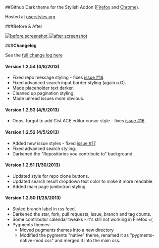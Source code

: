 ##Github Dark theme for the Stylish Addon ([Firefox](https://addons.mozilla.org/en-US/firefox/addon/2108/) and [Chrome](https://chrome.google.com/extensions/detail/fjnbnpbmkenffdnngjfgmeleoegfcffe)).

Hosted at [userstyles.org](http://userstyles.org/styles/37035)

###Before & After

 [ ![before screenshot](http://mottie.github.com/Github-Dark/images/before_th.jpg) ](http://mottie.github.com/Github-Dark/images/before.jpg)
 [ ![after screenshot](http://mottie.github.com/Github-Dark/images/after_th.jpg) ](http://mottie.github.com/Github-Dark/images/after.jpg)

###**Changelog**

See the [full change log here](https://github.com/Mottie/Github-Dark/wiki)

#### Version 1.2.54 (4/8/2013)

* Fixed repo message styling - fixes [issue #18](https://github.com/Mottie/Github-Dark/issues/18).
* Fixed advanced search input border styling (again o.O).
* Made placeholder text darker.
* Cleaned up pagination styling.
* Made unread issues more obvious.

#### Version 1.2.53 (4/5/2013)

* Oops, forgot to add Gist ACE editor cursor style - fixes [issue #16](https://github.com/Mottie/Github-Dark/issues/16).

#### Version 1.2.52 (4/5/2013)

* Added new issue styles - fixed [issue #17](https://github.com/Mottie/Github-Dark/issues/17).
* Fixed advanced search styling.
* Darkened the "Repositories you contribute to" background.

#### Version 1.2.51 (1/30/2013)

* Updated style for repo clone buttons.
* Updated search result dropdown text color to make it more readable.
* Added main page jumbotron styling.

#### Version 1.2.50 (1/25/2013)

* Styled branch label in rss feed.
* Darkened the star, fork, pull requests, issue, branch and tag counts.
* Some contributor calendar tweaks - it's still not working in Firefox =(
* Pygments themes:
  * Moved pugments themes into a new directory
  * Modified the pygments "native" theme, renamed it as "pygments-native-mod.css" and merged it into the main css. 
